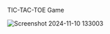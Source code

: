 TIC-TAC-TOE Game

![Screenshot 2024-11-10 133003](https://github.com/user-attachments/assets/a6a7957f-477a-42cd-93ec-1dba7cad7ea3)
